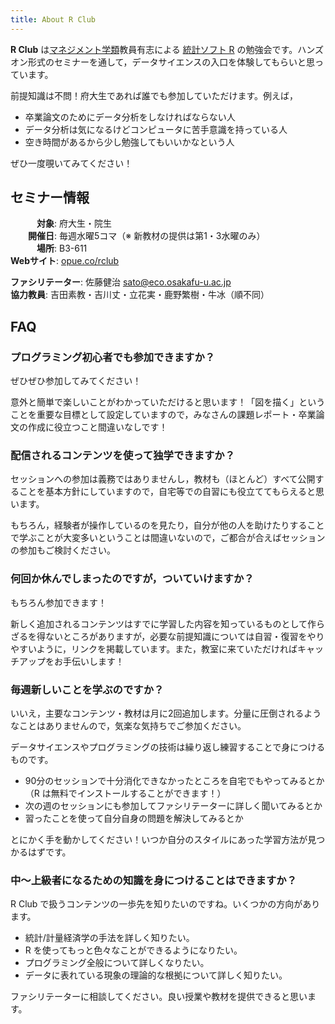 ```yaml
---
title: About R Club
---
```


**R Club** は[マネジメント学類](http://www.mgt.osakafu-u.ac.jp)教員有志による [統計ソフト R](https://www.r-project.org) の勉強会です。ハンズオン形式のセミナーを通して，データサイエンスの入口を体験してもらいと思っています。

前提知識は不問！府大生であれば誰でも参加していただけます。例えば，

* 卒業論文のためにデータ分析をしなければならない人
* データ分析は気になるけどコンピュータに苦手意識を持っている人
* 空き時間があるから少し勉強してもいいかなという人

ぜひ一度覗いてみてください！

## セミナー情報

　　　**対象**: 府大生・院生  
　　**開催日**: 毎週水曜5コマ（※ 新教材の提供は第1・3水曜のみ）  
　　　**場所**: B3-611  
**Webサイト**: [opue.co/rclub](opue.co/rclub)


**ファシリテーター**: 佐藤健治 <sato@eco.osakafu-u.ac.jp>  
**協力教員**: 吉田素教・吉川丈・立花実・鹿野繁樹・牛冰（順不同）


## FAQ

### プログラミング初心者でも参加できますか？

ぜひぜひ参加してみてください！

意外と簡単で楽しいことがわかっていただけると思います！「図を描く」ということを重要な目標として設定していますので，みなさんの課題レポート・卒業論文の作成に役立つこと間違いなしです！

### 配信されるコンテンツを使って独学できますか？

セッションへの参加は義務ではありませんし，教材も（ほとんど）すべて公開することを基本方針にしていますので，自宅等での自習にも役立ててもらえると思います。

もちろん，経験者が操作しているのを見たり，自分が他の人を助けたりすることで学ぶことが大変多いということは間違いないので，ご都合が合えばセッションの参加もご検討ください。

### 何回か休んでしまったのですが，ついていけますか？

もちろん参加できます！

新しく追加されるコンテンツはすでに学習した内容を知っているものとして作らざるを得ないところがありますが，必要な前提知識については自習・復習をやりやすいように，リンクを掲載しています。また，教室に来ていただければキャッチアップをお手伝いします！

### 毎週新しいことを学ぶのですか？

いいえ，主要なコンテンツ・教材は月に2回追加します。分量に圧倒されるようなことはありませんので，気楽な気持ちでご参加ください。

データサイエンスやプログラミングの技術は繰り返し練習することで身につけるものです。

* 90分のセッションで十分消化できなかったところを自宅でもやってみるとか（R は無料でインストールすることができます！）
* 次の週のセッションにも参加してファシリテーターに詳しく聞いてみるとか
* 習ったことを使って自分自身の問題を解決してみるとか


とにかく手を動かしてください！いつか自分のスタイルにあった学習方法が見つかるはずです。


### 中〜上級者になるための知識を身につけることはできますか？

R Club で扱うコンテンツの一歩先を知りたいのですね。いくつかの方向があります。

- 統計/計量経済学の手法を詳しく知りたい。
- R を使ってもっと色々なことができるようになりたい。
- プログラミング全般について詳しくなりたい。
- データに表れている現象の理論的な根拠について詳しく知りたい。

ファシリテーターに相談してください。良い授業や教材を提供できると思います。

